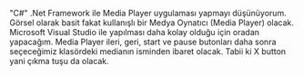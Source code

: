 "C#" .Net Framework ile Media Player uygulaması yapmayı düşünüyorum. Görsel olarak basit fakat kullanışlı bir Medya Oynatıcı (Media Player) olacak. Microsoft Visual Studio ile yapılması daha kolay olduğu için oradan yapacağım. Media Player ileri, geri, start ve pause butonları daha sonra seçeceğimiz klasördeki medianın isminden ibaret olacak. Tabii ki X button yani çıkma tuşu da olacak.   
